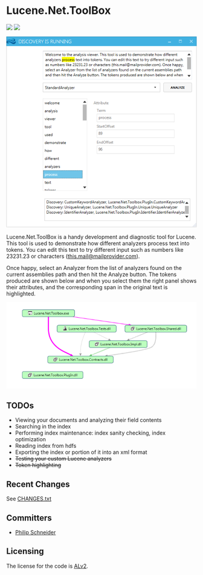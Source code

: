 # Lucene.Net.ToolBox

![](https://img.shields.io/badge/.net-v4.5.2-blue.svg)
![](https://img.shields.io/badge/build-passing-green.svg)

![alt tag](https://github.com/PSneijder/Lucene.Net.ToolBox/blob/master/Assets/Lucene.Net.ToolBox.png)

Lucene.Net.ToolBox is a handy development and diagnostic tool for Lucene.
This tool is used to demonstrate how different analyzers process text into tokens.
You can edit this text to try different input such as numbers like 23231.23 or characters (this.mail@mailprovider.com).

Once happy, select an Analyzer from the list of analyzers found on the current assemblies path and then hit the Analyze button.
The tokens produced are shown below and when you select them the right panel shows their attributes, and the corresponding span in the original text is highlighted.

![alt tag](https://github.com/PSneijder/Lucene.Net.ToolBox/blob/master/Assets/CodeMap.png)

## TODOs
* Viewing your documents and analyzing their field contents
* Searching in the index
* Performing index maintenance: index sanity checking, index optimization
* Reading index from hdfs
* Exporting the index or portion of it into an xml format
* <strike>Testing your custom Lucene analyzers</strike>
* <strike>Token highlighting</strike>

## Recent Changes
See [CHANGES.txt](CHANGES.txt)

## Committers
* [Philip Schneider](https://github.com/PSneijder)

## Licensing
The license for the code is [ALv2](http://www.apache.org/licenses/LICENSE-2.0.html).
